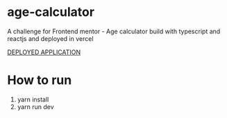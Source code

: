# age-calculator
A challenge for Frontend mentor - Age calculator build with typescript and reactjs and deployed in vercel

[DEPLOYED APPLICATION](https://age-calculator-hg.netlify.app/)

# How to run
1. yarn install
2. yarn run dev
